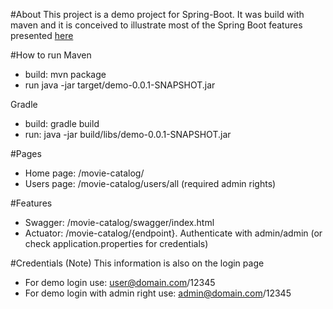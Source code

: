 #About
This project is a demo project for Spring-Boot. 
It was build with maven and it is conceived to illustrate most of the Spring Boot features presented  [here](https://docs.google.com/presentation/d/1uO_WO8GHi_BT2cBypQ7U3u8liYNGFSrP24UuCTlIVdQ/edit?usp=sharing)

#How to run
Maven
* build: mvn package
* run java -jar target/demo-0.0.1-SNAPSHOT.jar

Gradle
* build: gradle build
* run: java -jar build/libs/demo-0.0.1-SNAPSHOT.jar

#Pages
* Home page: /movie-catalog/ 
* Users page: /movie-catalog/users/all (required admin rights)

#Features
* Swagger: /movie-catalog/swagger/index.html
* Actuator: /movie-catalog/{endpoint}. Authenticate with admin/admin (or check application.properties for credentials)

#Credentials
(Note) This information is also on the login page
* For demo login use: user@domain.com/12345
* For demo login with admin right use: admin@domain.com/12345

